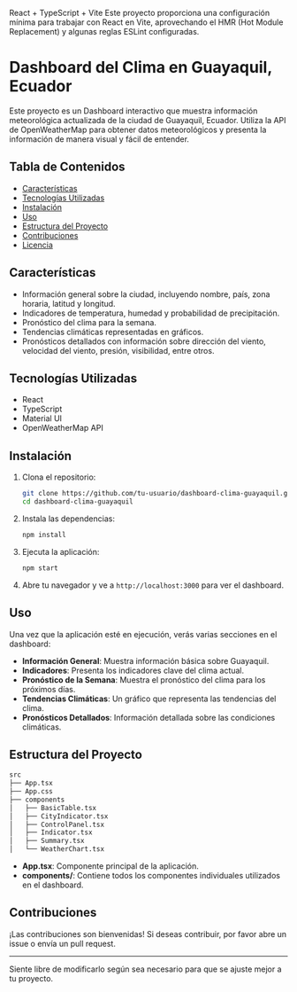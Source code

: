 React + TypeScript + Vite
Este proyecto proporciona una configuración mínima para trabajar con React en Vite, aprovechando el HMR (Hot Module Replacement) y algunas reglas ESLint configuradas.

# Dashboard del Clima en Guayaquil, Ecuador

Este proyecto es un Dashboard interactivo que muestra información meteorológica actualizada de la ciudad de Guayaquil, Ecuador. Utiliza la API de OpenWeatherMap para obtener datos meteorológicos y presenta la información de manera visual y fácil de entender.

## Tabla de Contenidos

- [Características](#características)
- [Tecnologías Utilizadas](#tecnologías-utilizadas)
- [Instalación](#instalación)
- [Uso](#uso)
- [Estructura del Proyecto](#estructura-del-proyecto)
- [Contribuciones](#contribuciones)
- [Licencia](#licencia)

## Características

- Información general sobre la ciudad, incluyendo nombre, país, zona horaria, latitud y longitud.
- Indicadores de temperatura, humedad y probabilidad de precipitación.
- Pronóstico del clima para la semana.
- Tendencias climáticas representadas en gráficos.
- Pronósticos detallados con información sobre dirección del viento, velocidad del viento, presión, visibilidad, entre otros.

## Tecnologías Utilizadas

- React
- TypeScript
- Material UI
- OpenWeatherMap API

## Instalación

1. Clona el repositorio:

   ```bash
   git clone https://github.com/tu-usuario/dashboard-clima-guayaquil.git
   cd dashboard-clima-guayaquil
   ```

2. Instala las dependencias:

   ```bash
   npm install
   ```

3. Ejecuta la aplicación:

   ```bash
   npm start
   ```

4. Abre tu navegador y ve a `http://localhost:3000` para ver el dashboard.

## Uso

Una vez que la aplicación esté en ejecución, verás varias secciones en el dashboard:

- **Información General**: Muestra información básica sobre Guayaquil.
- **Indicadores**: Presenta los indicadores clave del clima actual.
- **Pronóstico de la Semana**: Muestra el pronóstico del clima para los próximos días.
- **Tendencias Climáticas**: Un gráfico que representa las tendencias del clima.
- **Pronósticos Detallados**: Información detallada sobre las condiciones climáticas.

## Estructura del Proyecto

```bash
src
├── App.tsx
├── App.css
├── components
│   ├── BasicTable.tsx
│   ├── CityIndicator.tsx
│   ├── ControlPanel.tsx
│   ├── Indicator.tsx
│   ├── Summary.tsx
│   └── WeatherChart.tsx
```

- **App.tsx**: Componente principal de la aplicación.
- **components/**: Contiene todos los componentes individuales utilizados en el dashboard.

## Contribuciones

¡Las contribuciones son bienvenidas! Si deseas contribuir, por favor abre un issue o envía un pull request.


---

Siente libre de modificarlo según sea necesario para que se ajuste mejor a tu proyecto.
